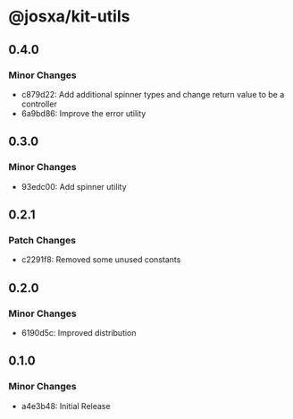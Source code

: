 # @josxa/kit-utils

## 0.4.0

### Minor Changes

- c879d22: Add additional spinner types and change return value to be a controller
- 6a9bd86: Improve the error utility

## 0.3.0

### Minor Changes

- 93edc00: Add spinner utility

## 0.2.1

### Patch Changes

- c2291f8: Removed some unused constants

## 0.2.0

### Minor Changes

- 6190d5c: Improved distribution

## 0.1.0

### Minor Changes

- a4e3b48: Initial Release
